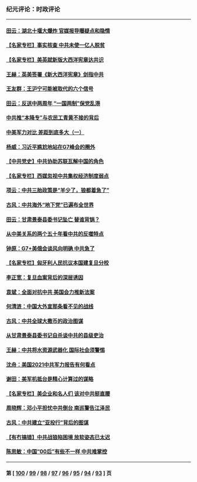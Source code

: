 ### 纪元评论：时政评论
---
#### [田云：湖北十堰大爆炸 官媒报导曝疑点和隐情](../../pages/nsc1025/n13018988.md) 
#### [【名家专栏】事实核查 中共未使一亿人脱贫](../../pages/nsc1025/n13019382.md) 
#### [【名家专栏】美英就新版大西洋宪章达共识](../../pages/nsc1025/n13019401.md) 
#### [王赫：英美签署《新大西洋宪章》剑指中共](../../pages/nsc1025/n13018242.md) 
#### [王友群：王沪宁可能被取代的六个信号](../../pages/nsc1025/n13018739.md) 
#### [田云：反送中两周年 “一国两制”保党乱港](../../pages/nsc1025/n13018475.md) 
#### [中共推“本降专”与农民工青黄不接的背后](../../pages/nsc1025/n13018199.md) 
#### [中美军力对比 差距到底多大（一）](../../pages/nsc1025/n13016556.md) 
#### [杨威：习近平尴尬地站在G7峰会的圈外](../../pages/nsc1025/n13018137.md) 
#### [【中共党史】中共协助苏联瓦解中国的角色](../../pages/nsc1025/n13018109.md) 
#### [【名家专栏】西媒忽视中共集权经济制度弱点](../../pages/nsc1025/n13017536.md) 
#### [项云：中共三胎政策是“羊少了，狼都着急了”](../../pages/nsc1025/n13017549.md) 
#### [古风：中共海外“地下党”已遍布全世界](../../pages/nsc1025/n13016947.md) 
#### [田云：甘肃景泰县委书记坠亡 替谁背锅？](../../pages/nsc1025/n13017031.md) 
#### [从中美关系的两个五十年看中共的反噬特点](../../pages/nsc1025/n13016273.md) 
#### [钟原：G7+美俄会谈风向明确 中共急了](../../pages/nsc1025/n13016333.md) 
#### [【名家专栏】匈牙利人民抗议本国建复旦分校](../../pages/nsc1025/n13015605.md) 
#### [李正宽：复旦血案背后的深层诱因](../../pages/nsc1025/n13015106.md) 
#### [袁斌：全面对抗中共 美国会力推新法案](../../pages/nsc1025/n13015050.md) 
#### [何清涟：中国大外宣那条看不见的战线](../../pages/nsc1025/n13014420.md) 
#### [古风：中共全球大撒币的政治图谋](../../pages/nsc1025/n13014596.md) 
#### [从甘肃景泰县委书记自杀谈中共的县级吏治](../../pages/nsc1025/n13014527.md) 
#### [王赫：中共将水资源武器化 国际社会须警惕](../../pages/nsc1025/n13013814.md) 
#### [沈舟：美国2021中共军力报告有何看点](../../pages/nsc1025/n13013935.md) 
#### [谢田：美军机抵台是精心计算过的谋略](../../pages/nsc1025/n13013770.md) 
#### [【名家专栏】美企业和名人们 该对中共挺直腰](../../pages/nsc1025/n13012847.md) 
#### [周晓辉：邓小平担忧中共倒台 南巡警告江泽民](../../pages/nsc1025/n13013107.md) 
#### [古风：中共建立“亚投行”背后的图谋](../../pages/nsc1025/n13012028.md) 
#### [【有冇搞错】中共战狼陷困境 放软姿态已太迟](../../pages/nsc1025/n13012276.md) 
#### [陈思敏：中国“00后”有些不一样 中共难掌控](../../pages/nsc1025/n13012500.md) 

---
#### 第 [ [100](./100.md) / [99](./99.md) / [98](./98.md) / [97](./97.md) / [96](./96.md) / [95](./95.md) / [94](./94.md) / [93](./93.md) ] 页
